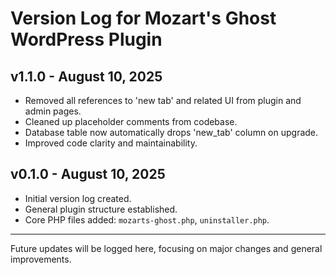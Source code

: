 # Version Log for Mozart's Ghost WordPress Plugin

## v1.1.0 - August 10, 2025
- Removed all references to 'new tab' and related UI from plugin and admin pages.
- Cleaned up placeholder comments from codebase.
- Database table now automatically drops 'new_tab' column on upgrade.
- Improved code clarity and maintainability.

## v0.1.0 - August 10, 2025
- Initial version log created.
- General plugin structure established.
- Core PHP files added: `mozarts-ghost.php`, `uninstaller.php`.

---

Future updates will be logged here, focusing on major changes and general improvements.
